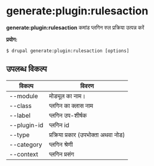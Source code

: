 # generate:plugin:rulesaction
**generate:plugin:rulesaction** कमांड प्लगिन रुल प्रक्रिया उत्पन्न करें

**प्रयोग:**
```
$ drupal generate:plugin:rulesaction [options] 
```

## उपलब्ध विकल्प
विकल्प | विवरण
-------|-------------
--module | मोड्यूल का नाम।
--class | प्लगिन का क्लास नाम
--label | प्लगिन उप-शीर्षक
--plugin-id | प्लगिन id
--type | प्रक्रिया प्रकार (उपभोक्ता अथवा नोड)
--category | प्लगिन श्रेणी
--context | प्लगिन प्रसंग
